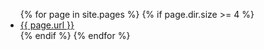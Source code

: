 <ul>
  {% for page in site.pages %}
    {% if page.dir.size >= 4 %}
      <li>
        <a href="{{ page.url | relative_url }}">
          {{ page.url }}
        </a>
      </li>
    {% endif %}
  {% endfor %}
</ul>
